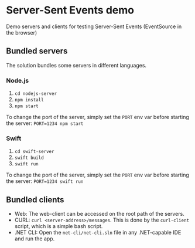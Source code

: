 # Server-Sent Events demo

Demo servers and clients for testing Server-Sent Events (EventSource in the browser)

## Bundled servers

The solution bundles some servers in different languages.


### Node.js

1. `cd nodejs-server`
2. `npm install`
3. `npm start`

To change the port of the server, simply set the `PORT` env var before starting the server: `PORT=1234 npm start`


### Swift

1. `cd swift-server`
2. `swift build`
3. `swift run`

To change the port of the server, simply set the `PORT` env var before starting the server: `PORT=1234 swift run`


## Bundled clients

- Web: The web-client can be accessed on the root path of the servers.
- CURL: `curl <server-address>/messages`. This is done by the `curl-client` script, which is a simple bash script.
- .NET CLI: Open the `net-cli/net-cli.sln` file in any .NET-capable IDE and run the app.

